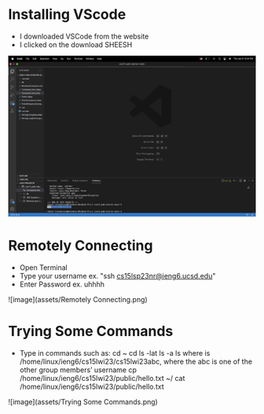 # Installing VScode

* I downloaded VSCode from the website
* I clicked on the download SHEESH

![image](assets/VScode.png)

# Remotely Connecting

* Open Terminal
* Type your username ex. "ssh cs15lsp23nr@ieng6.ucsd.edu"
* Enter Password ex. uhhhh

![image](assets/Remotely Connecting.png)

# Trying Some Commands

* Type in commands such as:
cd ~
cd
ls -lat
ls -a
ls <directory> where <directory> is /home/linux/ieng6/cs15lwi23/cs15lwi23abc, where the abc is one of the other group members’ username
cp /home/linux/ieng6/cs15lwi23/public/hello.txt ~/
cat /home/linux/ieng6/cs15lwi23/public/hello.txt

![image](assets/Trying Some Commands.png)

